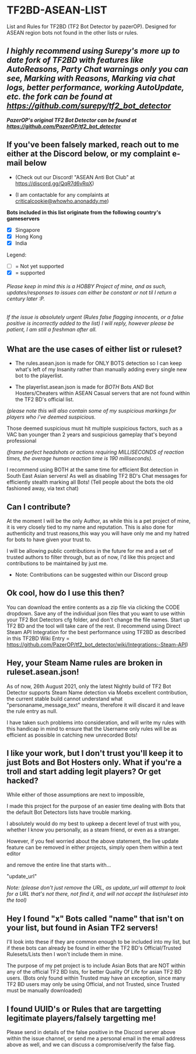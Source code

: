 # TF2BD-ASEAN-LIST
List and Rules for TF2BD (TF2 Bot Detector by pazerOP). Designed for 
ASEAN region bots not found in the other lists or rules.

## **_I highly recommend using Surepy's more up to date fork of TF2BD with features like AutoReasons, Party Chat warnings only you can see, Marking with Reasons, Marking via chat logs, better performance, working AutoUpdate, etc. the fork can be found at https://github.com/surepy/tf2_bot_detector_**
**_PazerOP's original TF2 Bot Detector can be found at https://github.com/PazerOP/tf2_bot_detector_**

## If you've been falsely marked, reach out to me either at the Discord below, or my complaint e-mail below

- (Check out our Discord! "ASEAN Anti Bot Club" at https://discord.gg/QqR7d6vRqX)

- (I am contactable for any complaints at criticalcookie@whowho.anonaddy.me)

__Bots included in this list originate from the following country's gameservers__

- [x] Singapore
- [x] Hong Kong
- [x] India

Legend: 
- [ ] = Not yet supported
- [x] = supported

###### Please keep in mind this is a HOBBY Project of mine, and as such, updates/responses to issues can either be constant or not til I return a century later :P.
###### If the issue is absolutely urgent (Rules false flagging innocents, or a false positive is incorrectly added to the list) I will reply, however please be patient, I am still a freshman after all.


## What are the use cases of either list or ruleset?

- The rules.asean.json is made for ONLY BOTS detection
so I can keep what's left of my Insanity rather than manually adding every single new bot to the playerlist.

- The playerlist.asean.json is made for _BOTH_ Bots _AND_ Bot Hosters/Cheaters within ASEAN Casual servers that are not found within the TF2 BD's official list. 

*(please note this will also contain some of my suspicious markings for players who i've deemed suspicious.*

Those deemed suspicious must hit multiple suspicious factors, such as a VAC ban younger than 2 years and suspicious gameplay that's beyond professional 

*(frame perfect headshots or actions requiring MILLISECONDS of reaction times, the average human reaction time is 190 milliseconds).*

I recommend using BOTH at the same time for efficient Bot detection in South East Asian servers! As well as disabling TF2 BD's Chat messages for efficiently stealth marking all Bots!
(Tell people about the bots the old fashioned away, via text chat)
 

## Can I contribute?

At the moment I will be the only Author, as while this is a pet project of mine, it is very closely tied to my name and reputation.
This is also done for authenticity and trust reasons,this way you will have only me and my hatred for bots to have given your trust to.

I will be allowing public contributions in the future for me and a set of trusted authors to filter through,
but as of now, I'd like this project and contributions to be maintained by just me.


* Note: Contributions can be suggested within our Discord group



## Ok cool, how do I use this then?

You can download the entire contents as a zip file via clicking the CODE dropdown.
Save any of the individual json files that you want to use 
within your TF2 Bot Detectors cfg folder, and don't change the file names.
Start up TF2 BD and the tool will take care of the rest.
(I recommend using Direct Steam API Integration for the best performance using TF2BD as described in this TF2BD Wiki Entry = https://github.com/PazerOP/tf2_bot_detector/wiki/Integrations:-Steam-API)

## Hey, your Steam Name rules are broken in ruleset.asean.json!

As of now, 26th August 2021, only the latest Nightly build of TF2 Bot Detector supports Steam Name detection via Moebs excellent contribution, the current stable build cannot understand what "personaname_message_text" means, therefore it will discard it and leave the rule entry as null.

I have taken such problems into consideration, and will write my rules with this handicap in mind to ensure that the Username only rules will be as efficient as possible in catching new unrecorded Bots!


## I like your work, but I don't trust you'll keep it to just Bots and Bot Hosters only. What if you're a troll and start adding legit players? Or get hacked?

While either of those assumptions are next to impossible, 

I made this project for the purpose of an easier time dealing with Bots that the default Bot Detectors lists have trouble marking.

I absolutely would do my best to upkeep a decent level of trust with you, whether I know you personally, as a steam friend, or even as a stranger.

However, if you feel worried about the above statement, the live update feature can be removed in either projects, simply open them within a text editor

and remove the entire line that starts with...

"update_url"

_Note: (please don't just remove the URL, as update_url will attempt to look for a URL that's not there, not find it, and will not accept the list/ruleset into the tool)_

## Hey I found "x" Bots called "name" that isn't on your list, but found in Asian TF2 servers!

I'll look into these if they are common enough to be included into my list, but if these bots can already be found in either the TF2 BD's Official/Trusted Rulesets/Lists then I won't
include them in mine.

The purpose of my pet project is to include Asian Bots that are NOT within any of the official TF2 BD lists, for better Quality Of Life for asian TF2 BD users.
(Bots only found within Trusted may have an exception, since many TF2 BD users may only be using Official, and not Trusted, since Trusted must be manually downloaded)


## I found UUID's or Rules that are targetting legitimate players/falsely targetting me!
Please send in details of the false positive in the Discord server above within the issue channel, or send me a personal email in the email address above as well, and we can discuss a compromise/verify the false flag.

